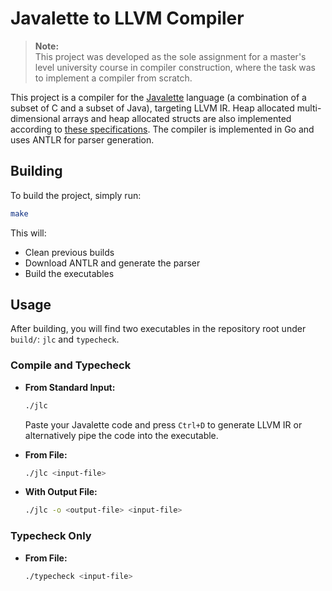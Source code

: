 # Javalette to LLVM Compiler
> **Note:**  
> This project was developed as the sole assignment for a master's level university course in compiler construction, where the task was to implement a compiler from scratch.
> 

This project is a compiler for the [Javalette](https://github.com/TDA283-compiler-construction/project/blob/master/project/javalette.md) language (a combination of a subset of C and a subset of Java), targeting LLVM IR. Heap allocated multi-dimensional arrays and heap allocated structs are also implemented according to [these specifications](https://github.com/TDA283-compiler-construction/project/blob/master/project/extensions.md). The compiler is implemented in Go and uses ANTLR for parser generation.

## Building

To build the project, simply run:

```sh
make
```

This will:
- Clean previous builds
- Download ANTLR and generate the parser
- Build the executables

## Usage

After building, you will find two executables in the repository root under `build/`: `jlc` and `typecheck`.

### Compile and Typecheck

- **From Standard Input:**
  ```sh
  ./jlc
  ```
  Paste your Javalette code and press `Ctrl+D` to generate LLVM IR or alternatively pipe the code into the executable.

- **From File:**
  ```sh
  ./jlc <input-file>
  ```

- **With Output File:**
  ```sh
  ./jlc -o <output-file> <input-file>
  ```

### Typecheck Only

- **From File:**
  ```sh
  ./typecheck <input-file>
  ```
